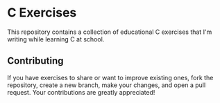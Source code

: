 # C Exercises
This repository contains a collection of educational C exercises that I'm writing while learning C at school.

## Contributing
If you have exercises to share or want to improve existing ones, fork the repository, create a new branch, make your changes, and open a pull request. Your contributions are greatly appreciated!

